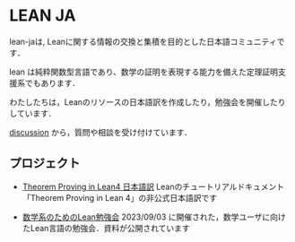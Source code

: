 # LEAN JA

lean-jaは, Leanに関する情報の交換と集積を目的とした日本語コミュニティです．

lean は純粋関数型言語であり、数学の証明を表現する能力を備えた定理証明支援系でもあります．

わたしたちは，Leanのリソースの日本語訳を作成したり，勉強会を開催したりしています．

[discussion](https://github.com/orgs/lean-ja/discussions) から，質問や相談を受け付けています．

## プロジェクト

* [Theorem Proving in Lean4 日本語訳](https://aconite-ac.github.io/theorem_proving_in_lean4_ja/) Leanのチュートリアルドキュメント「Theorem Proving in Lean 4」の非公式日本語訳です

* [数学系のためのLean勉強会](https://haruhisa-enomoto.github.io/lean-math-workshop/) 2023/09/03 に開催された，数学ユーザに向けたLean言語の勉強会．資料が公開されています
